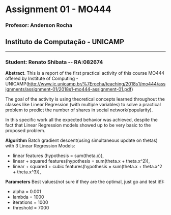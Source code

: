 # Assignment 01 - MO444 
### Profesor: Anderson Rocha
## Instituto de Computação - UNICAMP
-----------------
### Student: Renato  Shibata -- RA:082674

**Abstract**. This is a report of the first practical activity of this course MO444 offered by Institute of Computing - UNICAMP(http://www.ic.unicamp.br/%7Erocha/teaching/2018s1/mo444/assignments/assignment-01/2018s1-mo444-assignment-01.pdf)

The goal of the activity is using theoretical concepts learned throughout the classes like Linear Regression (with multiple variables) to solve a practical problem to predict the number of shares in social network(popularity). 

In this specific work all the expected behavior was achieved, despite the fact that Linear Regression models showed up to be very basic to the proposed problem.

**Algorithm**
Batch gradient descent(using simultaneous update on thetas) with 3 Linear Regression Models:
* linear features (hypothesis = sum(theta.x)),
* linear + squared features(hypothesis = sum(theta.x + theta.x^2)),
* linear + squared + cubic features(hypothesis = sum(theta.x + theta.x^2 + theta.x^3)),


**Parameters**
Best values(not sure if they are the optimal, just go and test it!):
*	alpha = 0.001
*	lambda = 1000
*	iterations = 1000
*	threshold = 7000

